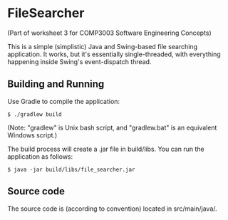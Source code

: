 FileSearcher 
============

(Part of worksheet 3 for COMP3003 Software Engineering Concepts)

This is a simple (simplistic) Java and Swing-based file searching application. It works, but it's essentially single-threaded, with everything happening inside Swing's event-dispatch thread.

Building and Running
--------------------

Use Gradle to compile the application:

    $ ./gradlew build
    
(Note: "gradlew" is Unix bash script, and "gradlew.bat" is an equivalent Windows script.)
    
The build process will create a .jar file in build/libs. You can run the application as follows:

    $ java -jar build/libs/file_searcher.jar
        
Source code
-----------

The source code is (according to convention) located in src/main/java/.
